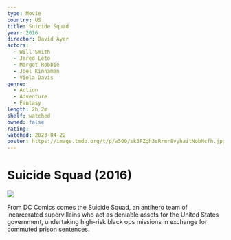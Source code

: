 ```yaml
---
type: Movie
country: US
title: Suicide Squad
year: 2016
director: David Ayer
actors:
  - Will Smith
  - Jared Leto
  - Margot Robbie
  - Joel Kinnaman
  - Viola Davis
genre:
  - Action
  - Adventure
  - Fantasy
length: 2h 2m
shelf: watched
owned: false
rating:
watched: 2023-04-22
poster: https://image.tmdb.org/t/p/w500/sk3FZgh3sRrmr8vyhaitNobMcfh.jpg
---
```


# Suicide Squad (2016)

![](https://image.tmdb.org/t/p/w500/sk3FZgh3sRrmr8vyhaitNobMcfh.jpg)

From DC Comics comes the Suicide Squad, an antihero team of incarcerated supervillains who act as deniable assets for the United States government, undertaking high-risk black ops missions in exchange for commuted prison sentences.